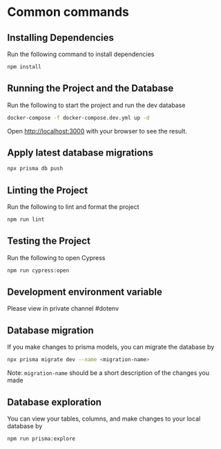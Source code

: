 # Common commands
## Installing Dependencies

Run the following command to install dependencies

```bash
npm install
```

## Running the Project and the Database

Run the following to start the project and run the dev database

```bash
docker-compose -f docker-compose.dev.yml up -d
```

Open [http://localhost:3000](http://localhost:3000) with your browser to see the result.

## Apply latest database migrations

```bash
npx prisma db push
```

## Linting the Project

Run the following to lint and format the project

```bash
npm run lint
```

## Testing the Project

Run the following to open Cypress

```bash
npm run cypress:open
```

## Development environment variable

Please view in private channel #dotenv

## Database migration

If you make changes to prisma models, you can migrate the database by

```bash
npx prisma migrate dev --name <migration-name>
```

Note: `migration-name` should be a short description of the changes you made

## Database exploration

You can view your tables, columns, and make changes to your local database by

```bash
npm run prisma:explore
```

